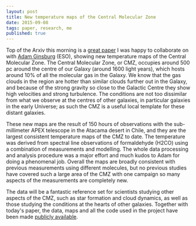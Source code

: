 ```yaml
---
layout: post
title: New temperature maps of the Central Molecular Zone
date: 2015-09-08
tags: paper, research, me
published: true
---
```


Top of the Arxiv this morning is a [great paper](http://arxiv.org/abs/1509.01583) I was happy to collaborate on with [Adam Ginsburg](http://www.twitter.com/keflavich) (ESO), showing new temperature maps of the Central Molecular Zone. The Central Molecular Zone, or CMZ, occupies around 500 pc around the centre of our Galaxy (around 1600 light years), which hosts around 10% of all the molecular gas in the Galaxy. We know that the gas clouds in the region are hotter than similar clouds further out in the Galaxy, and because of the strong gravity so close to the Galactic Centre they show high velocities and strong turbulence. The conditions are not too dissimilar from what we observe at the centres of other galaxies, in particular galaxies in the early Universe; as such the CMZ is a useful local template for these distant galaxies.

These new maps are the result of 150 hours of observations with the sub-millimeter APEX telescope in the Atacama desert in Chile, and they are the largest consistent temperature maps of the CMZ to date. The temperature was derived from spectral line observations of formaldehyde (H2CO) using a combination of measurements and modelling. The whole data processing and analysis procedure was a major effort and much kudos to Adam for doing a phenomenal job. Overall the maps are broadly consistent with previous measurements using different molecules, but no previous studies have covered such a large area of the CMZ with one campaign so many aspects of the measurements are completely new.

The data will be a fantastic reference set for scientists studying other aspects of the CMZ, such as star formation and cloud dynamics, as well as those studying the conditions at the hearts of other galaxies. Together with today's paper, the data, maps and all the code used in the project have been made [publicly available](https://www.github.com/adamginsburg/APEX_CMZ_H2CO).
